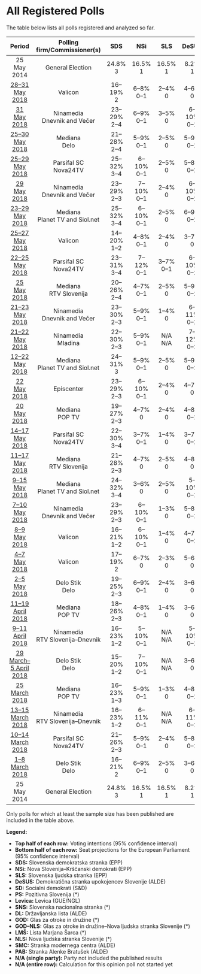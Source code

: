 # All Registered Polls

The table below lists all polls registered and analyzed so far.

| Period     | Polling firm/Commissioner(s) | SDS | NSi | SLS | DeSUS | SD | PS | Levica | SNS | DL | GOD | GOD–NLS | LMŠ | NLS | SMC | PAB |
|:----------:|:----------------------------:|:--:|:--:|:--:|:--:|:--:|:--:|:--:|:--:|:--:|:--:|:--:|:--:|:--:|:--:|:--:|
| 25 May 2014 | General Election | 24.8% <br> 3 | 16.5% <br> 1 | 16.5% <br> 1 | 8.2% <br> 1 | 8.1% <br> 1 | 6.6% <br> 0 | 5.5% <br> 0 | 4.0% <br> 0 | 1.1% <br> 0 | 0.0% <br> 0 | 0.0% <br> 0 | 0.0% <br> 0 | 0.0% <br> 0 | 0.0% <br> 0 | 0.0% <br> 0 |
| [28–31 May 2018](2018-05-31-Valicon.html) | Valicon | 16–19% <br> 2 | 6–8% <br> 0–1 | 2–4% <br> 0 | 4–6% <br> 0 | 12–15% <br> 1 | N/A <br> N/A | 8–10% <br> 1 | 3–5% <br> 0 | N/A <br> N/A | N/A <br> N/A | 0–1% <br> 0 | 11–14% <br> 1 | N/A <br> N/A | 7–9% <br> 0–1 | 4–5% <br> 0 |
| [31 May 2018](2018-05-31-Ninamedia.html) | Ninamedia <br> Dnevnik and Večer | 23–29% <br> 2–4 | 6–9% <br> 0–1 | 3–5% <br> 0 | 6–10% <br> 0–1 | 11–15% <br> 1–2 | N/A <br> N/A | 7–10% <br> 0–1 | 2–5% <br> 0 | N/A <br> N/A | N/A <br> N/A | N/A <br> N/A | 10–14% <br> 1 | N/A <br> N/A | 8–12% <br> 1 | 2–5% <br> 0 |
| [25–30 May 2018](2018-05-30-Mediana.html) | Mediana <br> Delo | 21–28% <br> 2–4 | 5–9% <br> 0–1 | 2–5% <br> 0 | 5–9% <br> 0–1 | 6–10% <br> 0–1 | N/A <br> N/A | 8–13% <br> 1 | 4–8% <br> 0–1 | N/A <br> N/A | N/A <br> N/A | 0–1% <br> 0 | 9–14% <br> 1 | N/A <br> N/A | 5–9% <br> 0–1 | 3–6% <br> 0 |
| [25–29 May 2018](2018-05-29-ParsifalSC.html) | Parsifal SC <br> Nova24TV | 25–32% <br> 3–4 | 6–10% <br> 0–1 | 2–5% <br> 0 | 5–8% <br> 0–1 | 6–10% <br> 0–1 | N/A <br> N/A | 4–8% <br> 0–1 | 3–7% <br> 0 | N/A <br> N/A | N/A <br> N/A | N/A <br> N/A | 12–18% <br> 1–2 | N/A <br> N/A | 6–10% <br> 0–1 | 1–3% <br> 0 |
| [29 May 2018](2018-05-29-Ninamedia.html) | Ninamedia <br> Dnevnik and Večer | 23–29% <br> 2–3 | 7–10% <br> 0–1 | 2–4% <br> 0 | 6–10% <br> 0–1 | 11–15% <br> 1 | N/A <br> N/A | 5–8% <br> 0–1 | 2–4% <br> 0 | N/A <br> N/A | N/A <br> N/A | N/A <br> N/A | 12–16% <br> 1–2 | N/A <br> N/A | 7–11% <br> 0–1 | 3–5% <br> 0 |
| [23–29 May 2018](2018-05-29-Mediana.html) | Mediana <br> Planet TV and Siol.net | 25–32% <br> 3–4 | 6–10% <br> 0–1 | 2–5% <br> 0 | 6–9% <br> 0–1 | 7–12% <br> 1 | N/A <br> N/A | 8–12% <br> 1 | 5–9% <br> 0–1 | N/A <br> N/A | N/A <br> N/A | 0–1% <br> 0 | 13–18% <br> 1–2 | N/A <br> N/A | 5–9% <br> 0–1 | 4–7% <br> 0 |
| [25–27 May 2018](2018-05-27-Valicon.html) | Valicon | 14–20% <br> 1–2 | 4–8% <br> 0–1 | 2–4% <br> 0 | 3–7% <br> 0 | 10–15% <br> 1–2 | N/A <br> N/A | 8–12% <br> 1 | 4–7% <br> 0 | N/A <br> N/A | N/A <br> N/A | 0–2% <br> 0 | 11–17% <br> 1–2 | N/A <br> N/A | 4–8% <br> 0–1 | 2–5% <br> 0 |
| [22–25 May 2018](2018-05-25-ParsifalSC.html) | Parsifal SC <br> Nova24TV | 23–31% <br> 3–4 | 7–12% <br> 0–1 | 3–7% <br> 0–1 | 6–10% <br> 0–1 | 8–12% <br> 1 | N/A <br> N/A | 5–8% <br> 0–1 | 4–8% <br> 0–1 | N/A <br> N/A | N/A <br> N/A | 2–5% <br> 0 | 11–16% <br> 1–2 | N/A <br> N/A | 7–12% <br> 0–1 | 1–3% <br> 0 |
| [25 May 2018](2018-05-25-Mediana.html) | Mediana <br> RTV Slovenija | 20–26% <br> 2–4 | 4–7% <br> 0–1 | 2–5% <br> 0 | 5–9% <br> 0–1 | 6–10% <br> 0–1 | N/A <br> N/A | 5–8% <br> 0–1 | 4–7% <br> 0–1 | N/A <br> N/A | N/A <br> N/A | 0–1% <br> 0 | 14–19% <br> 1–2 | N/A <br> N/A | 5–9% <br> 0–1 | 3–6% <br> 0 |
| [21–23 May 2018](2018-05-23-Ninamedia.html) | Ninamedia <br> Dnevnik and Večer | 23–30% <br> 2–3 | 5–9% <br> 0–1 | 1–4% <br> 0 | 6–11% <br> 0–1 | 12–18% <br> 1–2 | N/A <br> N/A | 6–10% <br> 0–1 | 2–4% <br> 0 | N/A <br> N/A | N/A <br> N/A | 0–1% <br> 0 | 13–20% <br> 1–2 | N/A <br> N/A | 7–12% <br> 0–1 | 1–3% <br> 0 |
| [21–22 May 2018](2018-05-22-Ninamedia.html) | Ninamedia <br> Mladina | 22–30% <br> 2–3 | 5–9% <br> 0–1 | N/A <br> N/A | 7–12% <br> 0–1 | 12–19% <br> 1–2 | N/A <br> N/A | 5–10% <br> 0–1 | N/A <br> N/A | N/A <br> N/A | N/A <br> N/A | N/A <br> N/A | 11–17% <br> 1–2 | N/A <br> N/A | 7–13% <br> 0–1 | N/A <br> N/A |
| [12–22 May 2018](2018-05-22-Mediana.html) | Mediana <br> Planet TV and Siol.net | 24–31% <br> 3 | 5–9% <br> 0–1 | 2–5% <br> 0 | 5–9% <br> 0–1 | 7–12% <br> 0–1 | N/A <br> N/A | 6–10% <br> 0–1 | 4–8% <br> 0 | N/A <br> N/A | N/A <br> N/A | 0–2% <br> 0 | 15–21% <br> 1–2 | N/A <br> N/A | 7–11% <br> 0–1 | 4–8% <br> 0 |
| [22 May 2018](2018-05-22-Episcenter.html) | Episcenter | 23–29% <br> 2–3 | 6–10% <br> 0–1 | 2–4% <br> 0 | 4–7% <br> 0 | 14–19% <br> 1–2 | N/A <br> N/A | 7–11% <br> 0–1 | 1–3% <br> 0 | N/A <br> N/A | N/A <br> N/A | N/A <br> N/A | 12–17% <br> 1–2 | N/A <br> N/A | 4–8% <br> 0 | 2–4% <br> 0 |
| [20 May 2018](2018-05-20-Mediana.html) | Mediana <br> POP TV | 19–27% <br> 2–3 | 4–7% <br> 0 | 2–4% <br> 0 | 4–8% <br> 0–1 | 8–13% <br> 1 | N/A <br> N/A | 5–9% <br> 0–1 | 3–7% <br> 0 | N/A <br> N/A | N/A <br> N/A | N/A <br> N/A | 12–18% <br> 1–2 | N/A <br> N/A | 5–9% <br> 0–1 | 3–7% <br> 0 |
| [14–17 May 2018](2018-05-17-ParsifalSC.html) | Parsifal SC <br> Nova24TV | 22–30% <br> 3–4 | 3–7% <br> 0–1 | 1–4% <br> 0 | 3–7% <br> 0–1 | 8–13% <br> 1 | N/A <br> N/A | 3–6% <br> 0 | 2–6% <br> 0 | 2–6% <br> 0 | N/A <br> N/A | 1–4% <br> 0 | 15–22% <br> 2–3 | N/A <br> N/A | 5–9% <br> 0–1 | 1–4% <br> 0 |
| [11–17 May 2018](2018-05-17-Mediana.html) | Mediana <br> RTV Slovenija | 21–28% <br> 2–3 | 4–7% <br> 0 | 2–5% <br> 0 | 4–8% <br> 0 | 8–13% <br> 1 | N/A <br> N/A | 5–10% <br> 0–1 | 3–6% <br> 0 | N/A <br> N/A | N/A <br> N/A | 0–1% <br> 0 | 14–20% <br> 1–2 | N/A <br> N/A | 5–10% <br> 0–1 | 3–6% <br> 0 |
| [9–15 May 2018](2018-05-15-Mediana.html) | Mediana <br> Planet TV and Siol.net | 24–32% <br> 3–4 | 3–6% <br> 0 | 2–5% <br> 0 | 5–10% <br> 0–1 | 10–15% <br> 1–2 | N/A <br> N/A | 6–11% <br> 0–1 | 4–8% <br> 0–1 | N/A <br> N/A | N/A <br> N/A | 0–2% <br> 0 | 13–19% <br> 1–2 | N/A <br> N/A | 7–12% <br> 0–1 | 4–8% <br> 0–1 |
| [7–10 May 2018](2018-05-10-Ninamedia.html) | Ninamedia <br> Dnevnik and Večer | 23–29% <br> 2–3 | 6–10% <br> 0–1 | 1–3% <br> 0 | 5–8% <br> 0–1 | 13–18% <br> 1–2 | N/A <br> N/A | 5–9% <br> 0–1 | 1–3% <br> 0 | N/A <br> N/A | N/A <br> N/A | 0–1% <br> 0 | 13–19% <br> 1–2 | N/A <br> N/A | 7–11% <br> 0–1 | 1–3% <br> 0 |
| [8–9 May 2018](2018-05-09-Valicon.html) | Valicon | 16–21% <br> 1–2 | 6–10% <br> 0–1 | 1–4% <br> 0 | 4–7% <br> 0–1 | 13–18% <br> 1–2 | N/A <br> N/A | 8–12% <br> 1 | 2–5% <br> 0 | N/A <br> N/A | N/A <br> N/A | 2–4% <br> 0 | 15–21% <br> 2 | N/A <br> N/A | 5–9% <br> 0–1 | 2–5% <br> 0 |
| [4–7 May 2018](2018-05-07-Valicon.html) | Valicon | 17–19% <br> 2 | 6–7% <br> 0 | 2–3% <br> 0 | 5–6% <br> 0 | 17–19% <br> 2 | N/A <br> N/A | 8–10% <br> 1 | 2–3% <br> 0 | N/A <br> N/A | N/A <br> N/A | 1–2% <br> 0 | 17–19% <br> 2 | N/A <br> N/A | 7–9% <br> 1 | 3–4% <br> 0 |
| [2–5 May 2018](2018-05-05-DeloStik.html) | Delo Stik <br> Delo | 19–25% <br> 2–3 | 6–9% <br> 0–1 | 2–4% <br> 0 | 3–6% <br> 0 | 11–16% <br> 1–2 | N/A <br> N/A | 6–10% <br> 0–1 | 2–4% <br> 0 | N/A <br> N/A | N/A <br> N/A | 0–1% <br> 0 | 17–22% <br> 2–3 | N/A <br> N/A | 5–8% <br> 0–1 | 3–5% <br> 0 |
| [11–19 April 2018](2018-04-19-Mediana.html) | Mediana <br> POP TV | 18–26% <br> 2–3 | 4–8% <br> 0–1 | 1–4% <br> 0 | 3–6% <br> 0 | 11–17% <br> 1–2 | 0–1% <br> 0 | 5–9% <br> 0–1 | 1–4% <br> 0 | N/A <br> N/A | N/A <br> N/A | 0–2% <br> 0 | 18–26% <br> 2–3 | N/A <br> N/A | 5–10% <br> 0–1 | 2–5% <br> 0 |
| [9–11 April 2018](2018-04-11-Ninamedia.html) | Ninamedia <br> RTV Slovenija–Dnevnik | 16–23% <br> 1–2 | 5–10% <br> 0–1 | N/A <br> N/A | 5–10% <br> 0–1 | 16–24% <br> 1–2 | N/A <br> N/A | 6–11% <br> 0–1 | N/A <br> N/A | N/A <br> N/A | N/A <br> N/A | N/A <br> N/A | 16–23% <br> 1–2 | N/A <br> N/A | 9–15% <br> 1 | 0–1% <br> 0 |
| [29 March–5 April 2018](2018-04-05-DeloStik.html) | Delo Stik <br> Delo | 15–20% <br> 1–2 | 7–10% <br> 0–1 | N/A <br> N/A | 3–6% <br> 0 | 14–19% <br> 1–2 | N/A <br> N/A | 5–9% <br> 0–1 | N/A <br> N/A | N/A <br> N/A | N/A <br> N/A | N/A <br> N/A | 18–24% <br> 2 | N/A <br> N/A | 10–14% <br> 1 | 3–5% <br> 0 |
| [25 March 2018](2018-03-25-Mediana.html) | Mediana <br> POP TV | 16–23% <br> 1–3 | 5–9% <br> 0–1 | 1–3% <br> 0 | 4–8% <br> 0–1 | 12–19% <br> 1–2 | 0–2% <br> 0 | 5–10% <br> 0–1 | 1–4% <br> 0 | N/A <br> N/A | N/A <br> N/A | 1–4% <br> 0 | 22–30% <br> 2–3 | N/A <br> N/A | 8–13% <br> 1 | 2–5% <br> 0 |
| [13–15 March 2018](2018-03-15-Ninamedia.html) | Ninamedia <br> RTV Slovenija–Dnevnik | 16–23% <br> 1–2 | 6–11% <br> 0–1 | N/A <br> N/A | 6–11% <br> 0–1 | 17–25% <br> 2–3 | N/A <br> N/A | 4–8% <br> 0–1 | N/A <br> N/A | N/A <br> N/A | N/A <br> N/A | N/A <br> N/A | 17–24% <br> 1–3 | N/A <br> N/A | 10–16% <br> 1 | 0–1% <br> 0 |
| [10–14 March 2018](2018-03-14-ParsifalSC.html) | Parsifal SC <br> Nova24TV | 21–26% <br> 2–3 | 5–9% <br> 0–1 | 2–4% <br> 0 | 5–8% <br> 0–1 | 14–19% <br> 2 | 0–2% <br> 0 | 3–6% <br> 0 | 4–7% <br> 0 | N/A <br> N/A | N/A <br> N/A | 0–1% <br> 0 | 18–24% <br> 2–3 | N/A <br> N/A | 4–7% <br> 0 | 1–3% <br> 0 |
| [1–8 March 2018](2018-03-08-DeloStik.html) | Delo Stik <br> Delo | 16–21% <br> 2 | 6–9% <br> 0–1 | 2–5% <br> 0 | 3–6% <br> 0 | 15–20% <br> 1–2 | N/A <br> N/A | 5–8% <br> 0–1 | 2–4% <br> 0 | N/A <br> N/A | N/A <br> N/A | N/A <br> N/A | 22–28% <br> 2–3 | N/A <br> N/A | 6–10% <br> 0–1 | 1–3% <br> 0 |
| 25 May 2014 | General Election | 24.8% <br> 3 | 16.5% <br> 1 | 16.5% <br> 1 | 8.2% <br> 1 | 8.1% <br> 1 | 6.6% <br> 0 | 5.5% <br> 0 | 4.0% <br> 0 | 1.1% <br> 0 | 0.0% <br> 0 | 0.0% <br> 0 | 0.0% <br> 0 | 0.0% <br> 0 | 0.0% <br> 0 | 0.0% <br> 0 |

Only polls for which at least the sample size has been published are included in the table above.

**Legend:**
+ **Top half of each row:** Voting intentions (95% confidence interval)
+ **Bottom half of each row:** Seat projections for the European Parliament (95% confidence interval)
+ **SDS:** Slovenska demokratska stranka (EPP)
+ **NSi:** Nova Slovenija–Krščanski demokrati (EPP)
+ **SLS:** Slovenska ljudska stranka (EPP)
+ **DeSUS:** Demokratična stranka upokojencev Slovenije (ALDE)
+ **SD:** Socialni demokrati (S&D)
+ **PS:** Pozitivna Slovenija (*)
+ **Levica:** Levica (GUE/NGL)
+ **SNS:** Slovenska nacionalna stranka (*)
+ **DL:** Državljanska lista (ALDE)
+ **GOD:** Glas za otroke in družine (*)
+ **GOD–NLS:** Glas za otroke in družine–Nova ljudska stranka Slovenije (*)
+ **LMŠ:** Lista Marjana Šarca (*)
+ **NLS:** Nova ljudska stranka Slovenije (*)
+ **SMC:** Stranka modernega centra (ALDE)
+ **PAB:** Stranka Alenke Bratušek (ALDE)
+ **N/A (single party):** Party not included the published results
+ **N/A (entire row):** Calculation for this opinion poll not started yet

